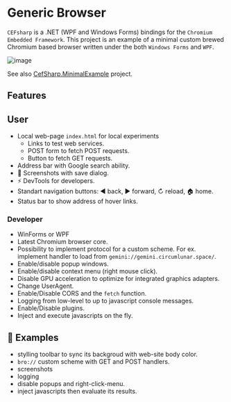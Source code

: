 # Generic Browser

`CEFsharp` is a .NET (WPF and Windows Forms) bindings for the `Chromium Embedded Framework`. This project is an example of a minimal custom brewed Chromium based browser written under the both `Windows Forms` and `WPF`.

![image](https://github.com/nikvoronin/GenericBrowser/assets/11328666/1317b687-2917-4182-835b-aedebfa123ea)

See also [CefSharp.MinimalExample](https://github.com/cefsharp/CefSharp.MinimalExample) project.

## Features

## User

- Local web-page `index.html` for local experiments
  - Links to test web services.
  - POST form to fetch POST requests.
  - Button to fetch GET requests.
- Address bar with Google search ability.
- 📸 Screenshots with save dialog.
- ⚡ DevTools for developers.
- Standart navigation buttons: ◀ back, ▶ forward, ↻ reload, 🏠 home.
- Status bar to show address of hover links.

### Developer

- WinForms or WPF
- Latest Chromium browser core.
- Possibility to implement protocol for a custom scheme. For ex. implement handler to load from `gemini://gemini.circumlunar.space/`.
- Enable/disable popup windows.
- Enable/disable context menu (right mouse click).
- Disable GPU acceleration to optimize for integrated graphics adapters.
- Change UserAgent.
- Enable/Disable CORS and the `fetch` function.
- Logging from low-level to up to javascript console messages.
- Enable/Disable plugins.
- Inject and execute javascripts on the fly.

## 🚧 Examples

- stylling toolbar to sync its backgroud with web-site body color.
- `bro://` custom scheme with GET and POST handlers.
- screenshots
- logging
- disable popups and right-click-menu.
- inject javascripts then evaluate its results.
